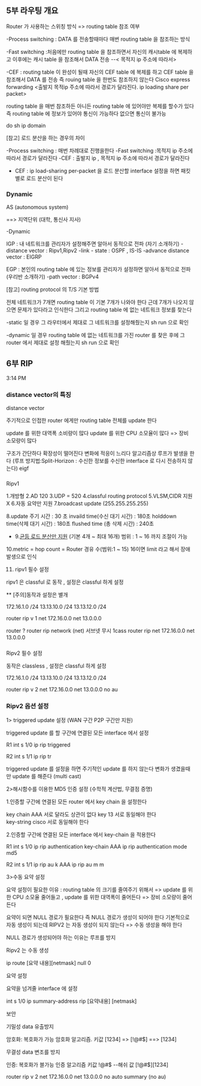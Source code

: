 
## 5부 라우팅 개요

Router 가 사용하는 스위칭 방식
=> routing table 참조 여부

-Process switching : DATA 를 전송할때마다 매번 routing table 을 참조하는 방식 

-Fast switching :처음에만 routing table 을 참조하면서 자신의 캐시table 에 복제하고 이후에는 캐시 table 을 참조해서 DATA  전송 --< 목적지 ip 주소에 따라서>

-CEF : routing table 이 완성이 될때 자신의 CEF table 에 복제를 하고 CEF table 을 참조해서 DATA 를 전송 
         즉 rouing table 을 한번도 참조하지 않는다
         Cisco express forwarding <출발지 목적ip 주소에 따라서 경로가 달라진다.  ip loading share per packet>

routing table 을 매번 참조하든 아니든 routing table 에 있어야만 복제를 할수가 있다 
즉 routing table 에 정보가 있어야 통신이 가능하다 없으면 통신이 불가능

do sh ip domain

[참고]
로드 분산을 하는 경우의 차이

-Process switching : 매번 차례대로 진행을한다
-Fast switching :목적지 ip 주소에 따라서 경로가 달라진다
-CEF : 출발지 ip , 목적지 ip 주소에 따라서 경로가 달라진다 

+ CEF : ip load-sharing per-packet 을 로드 분산할 interface 설정을 하면 패킷별로 로드 분산이 된다  

### Dynamic
AS (autonomous system)

==> 지역단위 (대학, 통신사 지사)

-Dynamic 

  IGP : 내 네트워크를 관리자가 설정해주면 알아서 동적으로 전파 (자기 소개하기)
  -distance vector : Ripv1,Ripv2
  -link - state : OSPF , IS-IS
  -advance distance vector : EIGRP


  EGP : 본인의 routing table 에 있는 정보를 관리자가 설정하면 알아서 동적으로 전파 (우리반 소개하기)
  -path vector : BGPv4 


[참고]
routing protocol 의 T/S 기본 방법

전체 네트워크가 7개면  routing table 이 기본 7개가 나와야 한다 
근데 7개가 나오지 않으면 문제가 있다라고 인식한다 그리고
routing table 에 없는 네트워크 정보를 찾는다

-static 일 경우
 그 라우터에서 제대로 그 네트워크를 설정해줬는지  sh run 으로 확인

-dynamic 일 경우
 routing table 에 없는 네트워크를 가진 router 를 찾은 후에 그 router 에서 제대로 설정 해줬는지 sh run 으로 확인


  ## 6부 RIP

  3:14 PM
  
### distance vector의 특징
 distance vector

주기적으로 인접한 router 에게만 routing table 전체를  update 한다

update 를 위한 대역폭 소비량이 많다
update 를 위한 CPU 소모율이 많다 
=> 장비 소모량이 많다

구조가 간단하다
확장성이 떨어진다
변화에 적응이 느리다
알고리즘상 루프가 발생을 한다
(루프 방지법:Split-Horizon : 수신한 정보를 수신한 interface 로 다시 전송하지 않는다)  eigf


###
Ripv1

1.개방형 
2.AD  120
3.UDP = 520
4.classful routing protocol
5.VLSM,CIDR 지원 X
6.자동 요약만 지원 
7.broadcast update (255.255.255.255)

8.update 주기 시간                      : 30 초
   invaild time(수신 대기 시간)       : 180초 
   holddown time(삭제 대기 시간)  : 180초
   flushed time (총 삭제 시간)        : 240초

- 9.<u>균등 로드 분산만 지원</u> (기본 4개 ~ 최대 16개) 범위 : 1 ~ 16 까지 조절이 가능 

10.metric = hop  count = Router 경유 수(범위:1 ~ 15) 16이면 limit 라고 해서 장애 발생으로 인식

11. ripv1 필수 설정

ripv1 은  classful 로 동작 , 설정은 classful 하게 설정

** [주의]동작과 설정은 별개

172.16.1.0 /24
13.13.10.0 /24
13.13.12.0 /24

router rip 
v 1
net 172.16.0.0
net 13.0.0.0

router ?
router rip
network (net)
서브넷 무시
1cass
router rip
net 172.16.0.0
net 13.0.0.0


###
Ripv2 필수 설정

동작은 classless , 설정은 classful 하게 설정

172.16.1.0 /24
13.13.10.0 /24
13.13.12.0 /24

router rip
v 2
net 172.16.0.0
net 13.0.0.0
no au



### Ripv2  옵션 설정

1> triggered  update 설정 (WAN 구간 P2P 구간만 지원)


triggered  update 를 할 구간에 연결된 모든 interface 에서 설정

R1
int s 1/0
ip rip triggered

R2
int s 1/1
ip rip tr

triggered  update 를 설정을 하면 주기적인 update 를 하지 않는다
변화가 생겼을때만 update 를 해준다 (multi cast)



2>해시함수를 이용한 MD5 인증 설정 (수학적 계산법, 무결점 증명)


1.인증할 구간에 연결된 모든 router 에서 key chain 을 설정한다

key chain AAA                서로 달라도 상관이 없다
key 13                            서로 동일해야 한다  
key-string cisco               서로 동일해야 한다

2.인증할 구간에 연결된 모든 interface 에서 key-chain 을 적용한다

R1
int s 1/0
ip rip authentication key-chain AAA
ip rip authentication mode md5

R2
int s 1/1
ip rip au k AAA
ip rip au m m




3>수동 요약 설정

요약 설정이 필요한 이유 : routing table 의 크기를 줄여주기 위해서
=> update 를 위한 CPU 소모율 줄어들고 , update 를 위한 대역폭이 줄어든다
=> 장비 소모량이 줄어든다

요약이 되면 NULL 경로가 필요한다 즉 NULL 경로가 생성이 되어야 한다
기본적으로 자동 생성이 되는데 RIPV2 는 자동 생성이 되지 않는다 => 수동 생성을 해야 한다

NULL 경로가 생성되어야 하는 이유는 루프를 방지 

Ripv2 는 수동 생성

ip route [요약 내용][netmask] null 0


요약 설정

요약을 넘겨줄 interface 에 설정


int s 1/0
ip summary-address rip [요약내용] [netmask]



보안

기밀성
data  유출방지

암호화: 복호화가 가능
암호화 알고리즘. 키값
[1234] => [!@#$] ==> [1234]

무결성
data 변조를 방지

인증: 복호화가 블가능
인증 알고리즘
키값
!@#$ --해쉬 값
 [!@#$][1234]

 router rip
 v 2
 net 172.16.0.0
 net 13.0.0.0
 no auto summary (no au)


 